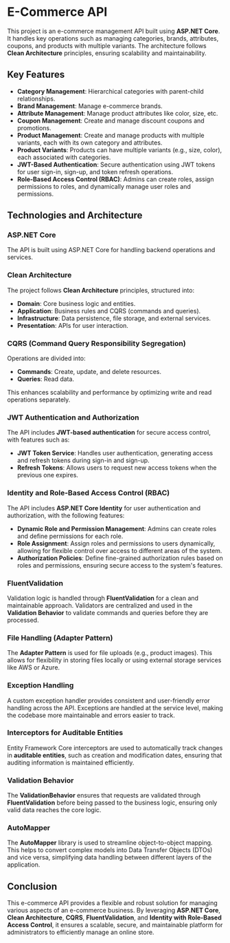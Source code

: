 # E-Commerce API

This project is an e-commerce management API built using **ASP.NET Core**. It handles key operations such as managing categories, brands, attributes, coupons, and products with multiple variants. The architecture follows **Clean Architecture** principles, ensuring scalability and maintainability.

## Key Features

- **Category Management**: Hierarchical categories with parent-child relationships.
- **Brand Management**: Manage e-commerce brands.
- **Attribute Management**: Manage product attributes like color, size, etc.
- **Coupon Management**: Create and manage discount coupons and promotions.
- **Product Management**: Create and manage products with multiple variants, each with its own category and attributes.
- **Product Variants**: Products can have multiple variants (e.g., size, color), each associated with categories.
- **JWT-Based Authentication**: Secure authentication using JWT tokens for user sign-in, sign-up, and token refresh operations.
- **Role-Based Access Control (RBAC)**: Admins can create roles, assign permissions to roles, and dynamically manage user roles and permissions.

## Technologies and Architecture

### ASP.NET Core
The API is built using ASP.NET Core for handling backend operations and services.

### Clean Architecture
The project follows **Clean Architecture** principles, structured into:
- **Domain**: Core business logic and entities.
- **Application**: Business rules and CQRS (commands and queries).
- **Infrastructure**: Data persistence, file storage, and external services.
- **Presentation**: APIs for user interaction.

### CQRS (Command Query Responsibility Segregation)
Operations are divided into:
- **Commands**: Create, update, and delete resources.
- **Queries**: Read data.

This enhances scalability and performance by optimizing write and read operations separately.

### JWT Authentication and Authorization
The API includes **JWT-based authentication** for secure access control, with features such as:
- **JWT Token Service**: Handles user authentication, generating access and refresh tokens during sign-in and sign-up.
- **Refresh Tokens**: Allows users to request new access tokens when the previous one expires.

### Identity and Role-Based Access Control (RBAC)
The API includes **ASP.NET Core Identity** for user authentication and authorization, with the following features:
- **Dynamic Role and Permission Management**: Admins can create roles and define permissions for each role.
- **Role Assignment**: Assign roles and permissions to users dynamically, allowing for flexible control over access to different areas of the system.
- **Authorization Policies**: Define fine-grained authorization rules based on roles and permissions, ensuring secure access to the system's features.

### FluentValidation
Validation logic is handled through **FluentValidation** for a clean and maintainable approach. Validators are centralized and used in the **Validation Behavior** to validate commands and queries before they are processed.

### File Handling (Adapter Pattern)
The **Adapter Pattern** is used for file uploads (e.g., product images). This allows for flexibility in storing files locally or using external storage services like AWS or Azure.

### Exception Handling
A custom exception handler provides consistent and user-friendly error handling across the API. Exceptions are handled at the service level, making the codebase more maintainable and errors easier to track.

### Interceptors for Auditable Entities
Entity Framework Core interceptors are used to automatically track changes in **auditable entities**, such as creation and modification dates, ensuring that auditing information is maintained efficiently.

### Validation Behavior
The **ValidationBehavior** ensures that requests are validated through **FluentValidation** before being passed to the business logic, ensuring only valid data reaches the core logic.

### AutoMapper
The **AutoMapper** library is used to streamline object-to-object mapping. This helps to convert complex models into Data Transfer Objects (DTOs) and vice versa, simplifying data handling between different layers of the application.

## Conclusion

This e-commerce API provides a flexible and robust solution for managing various aspects of an e-commerce business. By leveraging **ASP.NET Core**, **Clean Architecture**, **CQRS**, **FluentValidation**, and **Identity with Role-Based Access Control**, it ensures a scalable, secure, and maintainable platform for administrators to efficiently manage an online store.
